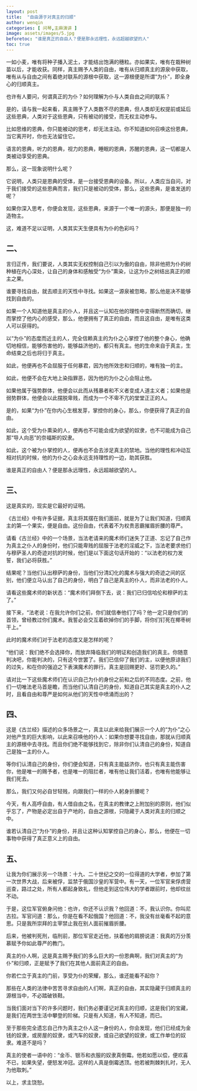 ```yaml
---
layout: post
title:  "自由源于对真主的归顺"
author: wenqin
categories: [ 问琴,主麻演讲 ]
image: assets/images/5.jpg
beforetoc: "谁是真正的自由人？便是那永远理性，永远超越欲望的人"
toc: true
---
```



一如小麦，唯有将种子播入泥土，才能结出饱满的穗粒。亦如果实，唯有在栽种树苗以后，才能收获。同样，真主赐予人类的自由，唯有从归顺真主的源泉中获取，唯有从与自由之间有着绝对联系的源根中获取，这一源根便是所谓“为仆”，即全身心的归顺真主。

也许有人要问，何谓真正的为仆？如何理解为仆与人类自由之间的联系？

是的，请与我一起来看，真主赐予了人类数不尽的恩典，但人类却无权提前或延后这些恩典，人类对于这些恩典，只有被动的接受，而无权主动参与。

比如思维的恩典，你只能被动的思考，却无法主动。你不知道如何召唤这份恩典，当它离开时，你也无法留住它。

语言的恩典，听力的恩典，视力的恩典，睡眠的恩典，苏醒的恩典，这一切都是人类被动享受的恩典。

那么，这一现象说明什么呢？

它说明，人类只是恩典的受体，是一台接受恩典的设备。所以，人类应当自问，对于我们接受的这些恩典而言，我们只是被动的受体，那么，这些恩典，是谁发送的呢？

如果你深入思考，你便会发现，这些恩典，来源于一个唯一的源头，那便是独一的造物主。

这，难道不足以证明，人类其实天生便具有为仆的色彩吗？

## 二、

言归正传，我们要说，人类其实无权控制自己引以为傲的自由，除非他把为仆的树种植在内心深处，让自己的身体和感触受“为仆”熏染，让这为仆之树结出真正的顺主之果。

谁要寻找自由，就去顺主的天性中寻找。如果这一源泉被忽略，那么他是决不能够找到自由的。

如果一个人知道他是真主的仆人，并且这一认知在他的理性中变得断然而确切，继而掌控了他内心的感受，那么，他便拥有了真正的自由，而且这自由，是唯有这类人可以获得的。

以“为仆”的态度而近主的人，完全信赖真主的为仆之心掌控了他的整个身心，他确切地相信，能够伤害他的，能够益济他的，都只有真主。他的生命来自于真主，生命结束之后也将归于真主。

如此，他便再也不会屈服于任何暴君，因为他所效忠和归顺的，唯有独一的主。

如此，他便不会在大地上染指罪恶，因为他的为仆之心会阻止他。

如果他属于强势群体，他便会以此而从残暴者和不义者变成人道主义者；如果他是弱势群体，他便会以此摆脱卑贱，而成为一个不卑不亢的堂堂正正的人。

是的，如果“为仆”在你内心生根发芽，掌控你的身心，那么，你便获得了真正的自由。

如此，这个受为仆熏染的人，便再也不可能会成为欲望的奴隶，也不可能成为自己那“导人向恶”的奈福斯的奴隶。

如此，这个被为仆掌控的人，便再也不会去涉足真主的禁地。当他的理性和冲动互相对抗的时候，他的为仆之心会永远支持理性的一边，助其获胜。

谁是真正的自由人？便是那永远理性，永远超越欲望的人。

## 三、

这是真实的，现实是它最好的证明。

《古兰经》中有许多证据，真主将其摆在我们面前，就是为了让我们知道，归顺真主的第一个果实，便是自由。这份自由，代表着不为权贵恶霸摧眉折腰的尊严。

请看《古兰经》中的一个场景，当法老请来的魔术师们迷失了正道、忘记了自己作为真主之仆人的身份时，他们只能卑贱的屈服于法老的淫威之下，当法老要求他们与穆萨圣人的奇迹对抗的时候，他们是以下面这句话开始的：“以法老的权力发誓，我们必将获胜。”

结果呢？当他们认出穆萨的身份，当他们分清幻化的魔术与强大的奇迹之间的区别，他们便立马认出了自己的身份，明白了自己是真主的仆人，而非法老的仆人。

请看这些魔术师的新状态：“魔术师们拜倒下去，说：我们已归信哈伦和穆萨的主了。”

接下来，“法老说：在我允许你们之前，你们就信奉他们了吗？他一定只是你们的首领，曾经教过你们魔术。我誓必会交互着砍掉你们的手脚，将你们钉死在椰枣树干上。”

此时的魔术师们对于法老的态度又是怎样的呢？

“他们说：我们绝不会选择你，而放弃降临我们的明证和创造我们的真主。你随意判决吧，你能判决的，只有这今世罢了。我们已信仰了我们的主，以便他原谅我们的过失，和在你的强迫之下表演魔术的罪行。真主是回赐更好、惩罚更久的。”

请对比一下这些魔术师们在认识自己为仆的身份之前和之后的不同态度。之前，他们一切唯法老马首是瞻，而当他们认清自己的身份，知道自己其实是真主的仆人之时，且看自由和尊严是如何从他们的天性中喷涌而出的？

## 四、

这是《古兰经》描述的众多场景之一，真主以此来给我们展示一个人的“为仆”之心对他产生的巨大影响，以此来召唤他的仆人：如果你想要寻找自由，那就从归顺真主的源根中去寻找。而且你们绝不能够找到它，除非你们认清自己的身份，知道自己是独一主的仆人。

等你们认清自己的身份，你们便会知道，只有真主能益济你，也只有真主能伤害你，他是唯一的赐予者，也是唯一的阻拦者，唯有他让我们活着，也唯有他能够让我们死去。

那么，我们又何必自甘轻贱，向跟我们一样的仆人躬身折腰呢？

今天，有人高呼自由，有人借自由之名，在真主的教律之上附加别的原则，他们似乎忘了，产物是必定出自于产地的，自由之源根，只隐藏于人类对真主的归顺之中。

谁若认清自己“为仆”的身份，并且让这种认知掌控自己的身心，那么，他便在一切事物中获得了真正意义上的自由。

## 五、

让我为你们展示另一个场景：十九、二十世纪之交的一位得道的大学者，参加了第一次世界大战，后来被俘，监禁于俄国沙皇的军营中。有一天，一位军官来俘虏营巡查，路过之处，所有人都起身致礼，但他走到这位伟大的学者跟前时，他却纹丝不动。

于是，这位军官俯身问他：也许，你还不认识我？他回道：不，我认识你。你叫尼古拉。军官问道：那么，你是在看不起俄国？他回道：不，我没有丝毫看不起的意思。只是我所崇拜的主宰禁止我在别人面前摧眉折腰。

后来，他被判死刑，临刑前，那位军官走近他，扶着他的肩膀说道：我真的万分羡慕赋予你如此尊严的教门。

真主的仆人啊，这是真主赐予我们的多么巨大的一份恩典啊，我们对真主的“为仆”和归顺，正是赋予了我们在其他人面前真正的自由。

你若伫立于真主的门前，享受为仆的荣耀，那么，谁还能看不起你？

那些在人类的法律中苦苦寻求自由的人们啊，真正的自由，其实隐藏于归顺真主的源根当中，不必踏破铁鞋。

当我们面对当下的许多问题时，我们务必要谨记对真主的归顺，这是我们的宝藏，是我们在两世生活中攀登的阶梯。只是有人知道，有人不知道，而已。

至于那些完全遗忘自己作为真主之仆人这一身份的人，你会发现，他们已经成为金钱的奴隶，或房屋的奴隶，或汽车的奴隶，或自己欲望的奴隶，或工作单位的奴隶。难道不是吗？

真主的使者一语中的：“金币、银币和衣服的奴隶真倒霉。他若如愿以偿，便欢喜不已，如果失望，便怒发冲冠。这样的人真是倒霉透顶。他若被荆棘刺扎时，无人为他取刺。”

以上，求主饶恕。

